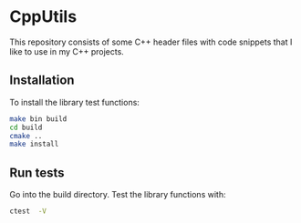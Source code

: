 # CppUtils
This repository consists of some C++ header files 
with code snippets that I like to use in my C++ projects.

## Installation
To install the library test functions:
```sh
make bin build
cd build
cmake ..
make install
```

## Run tests
Go into the build directory.
Test the library functions with:
```sh
ctest  -V
```


